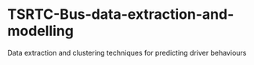 # TSRTC-Bus-data-extraction-and-modelling
Data extraction and clustering techniques for predicting driver behaviours
